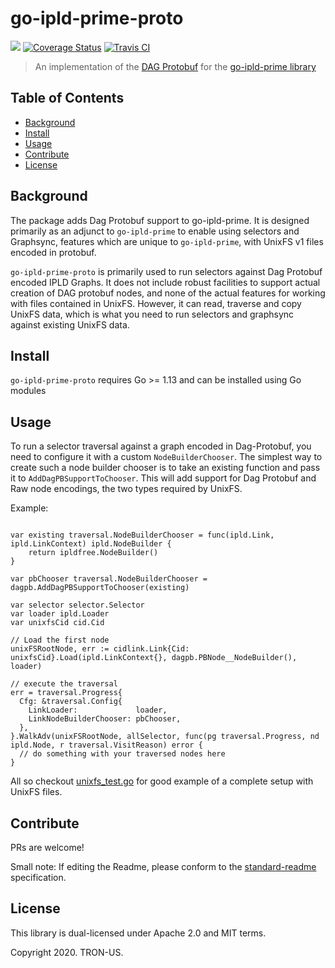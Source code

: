 # go-ipld-prime-proto

[![](https://img.shields.io/badge/made%20by-Protocol%20Labs-blue.svg?style=flat-square)](https://protocol.ai/)
[![Coverage Status](https://codecov.io/gh/ipld/go-ipld-prime-proto/branch/master/graph/badge.svg)](https://codecov.io/gh/ipld/go-ipld-prime-proto)
[![Travis CI](https://travis-ci.com/ipld/go-ipld-prime-proto.svg?branch=master)](https://travis-ci.com/ipld/go-ipld-prime-proto)

> An implementation of the [DAG Protobuf](https://github.com/ipld/specs/blob/master/block-layer/codecs/dag-pb.md) for the [go-ipld-prime library](https://github.com/ipld/go-ipld-prime)

## Table of Contents

- [Background](#background)
- [Install](#install)
- [Usage](#usage)
- [Contribute](#contribute)
- [License](#license)

## Background

The package adds Dag Protobuf support to go-ipld-prime. It is designed primarily as an adjunct to `go-ipld-prime` to enable using selectors and Graphsync, features which are unique to `go-ipld-prime`, with UnixFS v1 files encoded in protobuf.

`go-ipld-prime-proto` is primarily used to run selectors against Dag Protobuf encoded IPLD Graphs. It does not include robust facilities to support actual creation of DAG protobuf nodes, and none of the actual features for working with files contained in UnixFS. However, it can read, traverse and copy UnixFS data, which is what you need to run selectors and graphsync against existing UnixFS data.

## Install

`go-ipld-prime-proto` requires Go >= 1.13 and can be installed using Go modules

## Usage

To run a selector traversal against a graph encoded in Dag-Protobuf, you need to configure it with a custom `NodeBuilderChooser`. The simplest way to create such a node builder chooser is to take an existing function and pass it to `AddDagPBSupportToChooser`. This will add support for Dag Protobuf and Raw node encodings, the two types required by UnixFS.

Example:

```golang

var existing traversal.NodeBuilderChooser = func(ipld.Link, ipld.LinkContext) ipld.NodeBuilder {
	return ipldfree.NodeBuilder()
}
  
var pbChooser traversal.NodeBuilderChooser = 
dagpb.AddDagPBSupportToChooser(existing)

var selector selector.Selector
var loader ipld.Loader
var unixfsCid cid.Cid

// Load the first node
unixFSRootNode, err := cidlink.Link{Cid: unixfsCid}.Load(ipld.LinkContext{}, dagpb.PBNode__NodeBuilder(), loader)

// execute the traversal
err = traversal.Progress{
  Cfg: &traversal.Config{
    LinkLoader:             loader,
    LinkNodeBuilderChooser: pbChooser,
  },
}.WalkAdv(unixFSRootNode, allSelector, func(pg traversal.Progress, nd ipld.Node, r traversal.VisitReason) error {
  // do something with your traversed nodes here
}
```

All so checkout [unixfs_test.go](./unixfs_test.go) for good example of a complete setup with UnixFS files.

## Contribute

PRs are welcome!

Small note: If editing the Readme, please conform to the [standard-readme](https://github.com/RichardLitt/standard-readme) specification.

## License

This library is dual-licensed under Apache 2.0 and MIT terms.

Copyright 2020. TRON-US.

